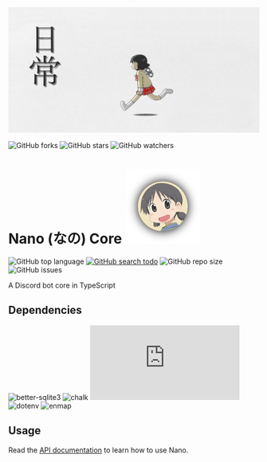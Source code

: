 ![nano banner](https://raw.githubusercontent.com/CamilleAbella/Nano/master/assets/images/banner.jpg)

![GitHub forks](https://img.shields.io/github/forks/CamilleAbella/Nano?color=black&logo=github&style=for-the-badge) ![GitHub stars](https://img.shields.io/github/stars/CamilleAbella/Nano?color=black&logo=github&style=for-the-badge) ![GitHub watchers](https://img.shields.io/github/watchers/CamilleAbella/Nano?color=black&logo=github&style=for-the-badge)

# Nano (なの) Core ![](https://raw.githubusercontent.com/CamilleAbella/Nano/master/assets/images/logo.png)

![GitHub top language](https://img.shields.io/github/languages/top/CamilleAbella/Nano?color=%23BDB76B&style=plastic)
[![GitHub search todo](https://img.shields.io/github/search/CamilleAbella/Nano/todo?color=%23BDB76B&label=todo%20count&style=plastic)](https://github.com/CamilleAbella/Nano/search?l=TypeScript&q=todo)
![GitHub repo size](https://img.shields.io/github/repo-size/CamilleAbella/Nano?color=%23BDB76B&label=size&style=plastic)
![GitHub issues](https://img.shields.io/github/issues/CamilleAbella/Nano?color=%23BDB76B&style=plastic)

A Discord bot core in TypeScript

## Dependencies

![better-sqlite3](https://img.shields.io/github/package-json/dependency-version/CamilleAbella/Nano/better-sqlite3?color=orange&style=plastic)
![chalk](https://img.shields.io/github/package-json/dependency-version/CamilleAbella/Nano/chalk?color=orange&style=plastic)
![discord.js](https://img.shields.io/github/package-json/dependency-version/CamilleAbella/Nano/discord.js?color=orange&style=plastic)
![dotenv](https://img.shields.io/github/package-json/dependency-version/CamilleAbella/Nano/dotenv?color=orange&style=plastic)
![enmap](https://img.shields.io/github/package-json/dependency-version/CamilleAbella/Nano/enmap?color=orange&style=plastic)

## Usage

Read the [API documentation](https://github.com/CamilleAbella/NanoDocs) to learn how to use Nano.
